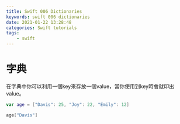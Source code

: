 ```yaml
---
title: Swift 006 Dictionaries
keywords: swift 006 dictionaries
date: 2021-01-22 13:28:48
categories: Swift tutorials
tags:
    - swift
---
```

# 字典
在字典中你可以利用一個key來存放一個value，當你使用到key時會就印出value。
<!-- more -->
```swift
var age = ["Davis": 25, "Joy": 22, "Emily": 12]

age["Davis"]
```
